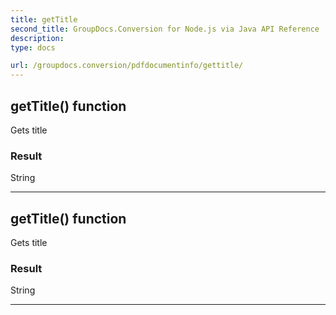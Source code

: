 ```yaml
---
title: getTitle
second_title: GroupDocs.Conversion for Node.js via Java API Reference
description: 
type: docs

url: /groupdocs.conversion/pdfdocumentinfo/gettitle/
---
```


## getTitle()  function
Gets title

### Result
String


---


## getTitle()  function
Gets title

### Result
String


---


